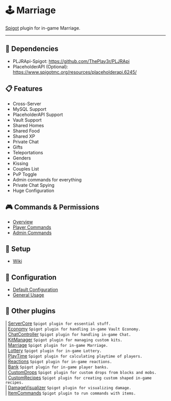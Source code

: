 # 🕹 Marriage  
[Spigot](https://www.spigotmc.org/resources/marriage-1-8-1-16-show-your-love.81807/) plugin for in-game Marriage.  
  
----  
  
## 🔧 Dependencies  
- PLJRApi-Spigot: https://github.com/ThePlay3r/PLJRApi
- PlaceholderAPI (Optional): https://www.spigotmc.org/resources/placeholderapi.6245/
  
## 📋 Features  
- Cross-Server  
- MySQL Support  
- PlaceholderAPI Support  
- Vault Support  
- Shared Homes  
- Shared Food  
- Shared XP  
- Private Chat  
- Gifts  
- Teleportations  
- Genders  
- Kissing  
- Couples List  
- PvP Toggle  
- Admin commands for everything  
- Private Chat Spying  
- Huge Configuration  
  
## 🎮 Commands & Permissions
- [Overview](https://github.com/ThePlay3r/Marriage/wiki/Commands-And-Permissions#overview)
- [Player Commands](https://github.com/ThePlay3r/Marriage/wiki/Commands-And-Permissions#player-commands)
- [Admin Commands](https://github.com/ThePlay3r/Marriage/wiki/Commands-And-Permissions#admin-commands)

## 🔎 Setup
- [Wiki](https://github.com/ThePlay3r/Marriage/wiki)

## 📁 Configuration
- [Default Configuration](https://github.com/ThePlay3r/Marriage/blob/master/src/main/resources/config.yml)
- [General Usage](https://github.com/ThePlay3r/PLJRApi/wiki#configuration)

## 📌 Other plugins
| [ServerCore](https://github.com/ThePlay3r/ServerCore) `Spigot plugin for essential stuff.` <br>
| [Economy](https://github.com/ThePlay3r/Economy) `Spigot plugin for handling in-game Vault Economy.` <br>
| [ChatController](https://github.com/ThePlay3r/ChatController) `Spigot plugin for handling in-game Chat.` <br>
| [KitManager](https://github.com/ThePlay3r/KitManager) `Spigot plugin for managing custom kits.` <br>
| [Marriage](https://github.com/ThePlay3r/Marriage) `Spigot plugin for in-game Marriage.` <br>
| [Lottery](https://github.com/ThePlay3r/Lottery) `Spigot plugin for in-game Lottery.` <br>
| [PlayTime](https://github.com/ThePlay3r/PlayTime) `Spigot plugin for calculating playtime of players.` <br>
| [Reactions](https://github.com/ThePlay3r/Reactions) `Spigot plugin for in-game reactions.` <br>
| [Bank](https://github.com/ThePlay3r/Bank) `Spigot plugin for in-game player banks.` <br>
| [CustomDrops](https://github.com/ThePlay3r/CustomDrops) `Spigot plugin for custom drops from blocks and mobs.` <br>
| [CustomRecipes](https://github.com/ThePlay3r/CustomRecipes) `Spigot plugin for creating custom shaped in-game recipes.` <br>
| [DamageVisualizer](https://github.com/ThePlay3r/DamageVisualizer) `Spigot plugin for visualizing damage.` <br>
| [ItemCommands](https://github.com/ThePlay3r/ItemCommands) `Spigot plugin to run commands with items.` <br>